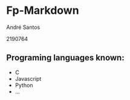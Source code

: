 # Fp-Markdown #

André Santos

2190764

## Programing languages known: #

- C
- Javascript
- Python
- ...